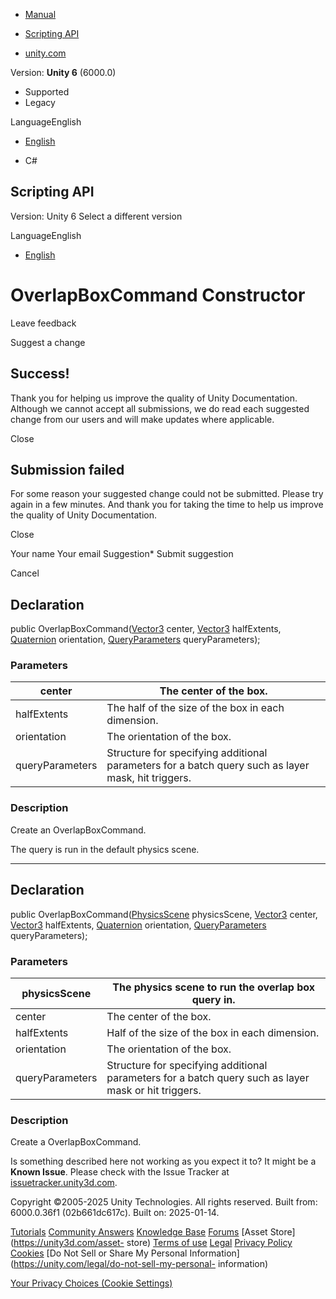 [ ]()

  * [Manual](../Manual/index.html)
  * [Scripting API](../ScriptReference/index.html)

  * [unity.com](https://unity.com/)

Version: **Unity 6** (6000.0)

  * Supported
  * Legacy

LanguageEnglish

  * [English]()

  * C#

[ ](https://docs.unity3d.com)

## Scripting API

Version: Unity 6 Select a different version

LanguageEnglish

  * [English]()

# OverlapBoxCommand Constructor

Leave feedback

Suggest a change

## Success!

Thank you for helping us improve the quality of Unity Documentation. Although
we cannot accept all submissions, we do read each suggested change from our
users and will make updates where applicable.

Close

## Submission failed

For some reason your suggested change could not be submitted. Please <a>try
again</a> in a few minutes. And thank you for taking the time to help us
improve the quality of Unity Documentation.

Close

Your name Your email Suggestion* Submit suggestion

Cancel

[ ]()

## Declaration

public OverlapBoxCommand([Vector3](Vector3.html) center,
[Vector3](Vector3.html) halfExtents, [Quaternion](Quaternion.html)
orientation, [QueryParameters](QueryParameters.html) queryParameters);

### Parameters

center | The center of the box.  
---|---  
halfExtents | The half of the size of the box in each dimension.  
orientation | The orientation of the box.  
queryParameters | Structure for specifying additional parameters for a batch query such as layer mask, hit triggers.  
  
### Description

Create an OverlapBoxCommand.

The query is run in the default physics scene.

* * *

## Declaration

public OverlapBoxCommand([PhysicsScene](PhysicsScene.html) physicsScene,
[Vector3](Vector3.html) center, [Vector3](Vector3.html) halfExtents,
[Quaternion](Quaternion.html) orientation,
[QueryParameters](QueryParameters.html) queryParameters);

### Parameters

physicsScene | The physics scene to run the overlap box query in.  
---|---  
center | The center of the box.  
halfExtents | Half of the size of the box in each dimension.  
orientation | The orientation of the box.  
queryParameters | Structure for specifying additional parameters for a batch query such as layer mask or hit triggers.  
  
### Description

Create a OverlapBoxCommand.

Is something described here not working as you expect it to? It might be a
**Known Issue**. Please check with the Issue Tracker at
[issuetracker.unity3d.com](https://issuetracker.unity3d.com).

Copyright ©2005-2025 Unity Technologies. All rights reserved. Built from:
6000.0.36f1 (02b661dc617c). Built on: 2025-01-14.

[Tutorials](https://unity3d.com/learn) [Community
Answers](https://answers.unity3d.com) [Knowledge
Base](https://support.unity3d.com/hc/en-us)
[Forums](https://forum.unity3d.com) [Asset Store](https://unity3d.com/asset-
store) [Terms of use](https://docs.unity3d.com/Manual/TermsOfUse.html)
[Legal](https://unity.com/legal) [Privacy
Policy](https://unity.com/legal/privacy-policy)
[Cookies](https://unity.com/legal/cookie-policy) [Do Not Sell or Share My
Personal Information](https://unity.com/legal/do-not-sell-my-personal-
information)

[Your Privacy Choices (Cookie Settings)](javascript:void\(0\);)

